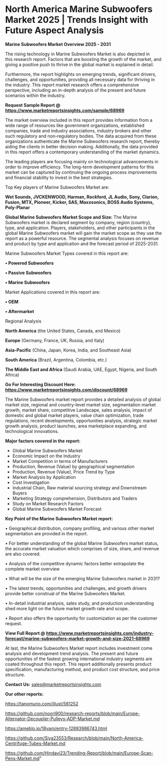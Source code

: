 # North America Marine Subwoofers Market 2025 | Trends Insight with Future Aspect Analysis

<Strong> Marine Subwoofers Market Overview 2025 - 2031</strong>

The rising technology in Marine Subwoofers Market is also depicted in this research report. Factors that are boosting the growth of the market, and giving a positive push to thrive in the global market is explained in detail.

Furthermore, the report highlights on emerging trends, significant drivers, challenges, and opportunities, providing all necessary data for thriving in the industry. This report market research offers a comprehensive perspective, including an in-depth analysis of the present and future scenarios within the industry.

<strong>Request Sample Report @ <a href=https://www.marketreportsinsights.com/sample/68969>https://www.marketreportsinsights.com/sample/68969</a></strong>

The market overview included in this report provides information from a wide range of resources like government organizations, established companies, trade and industry associations, industry brokers and other such regulatory and non-regulatory bodies. The data acquired from these organizations authenticate the Marine Subwoofers research report, thereby aiding the clients in better decision making. Additionally, the data provided in this report offers a contemporary understanding of the market dynamics.

The leading players are focusing mainly on technological advancements in order to improve efficiency. The long-term development patterns for this market can be captured by continuing the ongoing process improvements and financial stability to invest in the best strategies.

Top Key players of Marine Subwoofers Market are:

<strong>Wet Sounds, JVCKENWOOD, Harman, Rockford, JL Audio, Sony, Clarion, Fusion, MTX, Pioneer, Kicker, SAS, Maxxsonics, BOSS Audio Systems, Poly-Planar</strong>

<strong><b>Global Marine Subwoofers Market Scope and Size:</b></strong>
The Marine Subwoofers market is declared segment by company, region (country), type, and application. Players, stakeholders, and other participants in the global Marine Subwoofers market will gain the market scope as they use the report as a powerful resource. The segmental analysis focuses on revenue and product by type and application and the forecast period of 2025-2031.

Marine Subwoofers Market Types covered in this report are:

<strong>• Powered Subwoofers

• Passive Subwoofers

• Marine Subwoofers</strong>

Market Applications covered in this report are:

<strong>• OEM

• Aftermarket</strong> 

Regional Analysis

<strong>North America</strong> (the United States, Canada, and Mexico)

<strong>Europe</strong> (Germany, France, UK, Russia, and Italy)

<strong>Asia-Pacific</strong> (China, Japan, Korea, India, and Southeast Asia)

<strong>South America</strong> (Brazil, Argentina, Colombia, etc.)

<strong>The Middle East and Africa</strong> (Saudi Arabia, UAE, Egypt, Nigeria, and South Africa)

<strong>Go For Interesting Discount Here: <a href=https://www.marketreportsinsights.com/discount/68969>https://www.marketreportsinsights.com/discount/68969</a></strong>

The Marine Subwoofers market report provides a detailed analysis of global market size, regional and country-level market size, segmentation market growth, market share, competitive Landscape, sales analysis, impact of domestic and global market players, value chain optimization, trade regulations, recent developments, opportunities analysis, strategic market growth analysis, product launches, area marketplace expanding, and technological innovations.

<strong><b>Major factors covered in the report:</b></strong>
<ul>
  <li>Global Marine Subwoofers Market </li>
  <li>Economic Impact on the Industry</li>
  <li>Market Competition in terms of Manufacturers</li>
  <li>Production, Revenue (Value) by geographical segmentation</li>
  <li>Production, Revenue (Value), Price Trend by Type</li>
  <li>Market Analysis by Application</li>
  <li>Cost Investigation</li>
  <li>Industrial Chain, Raw material sourcing strategy and Downstream Buyers</li>
  <li>Marketing Strategy comprehension, Distributors and Traders</li>
  <li>Study on Market Research Factors</li>
  <li>Global Marine Subwoofers Market Forecast</li>
</ul>

<strong><b>Key Point of the Marine Subwoofers Market report:</b></strong>

• Geographical distribution, company profiling, and various other market segmentation are provided in the report.

• For better understanding of the global Marine Subwoofers market status, the accurate market valuation which comprises of size, share, and revenue are also covered.

• Analysis of the competitive dynamic factors better extrapolate the complete market overview

• What will be the size of the emerging Marine Subwoofers market in 2031?

• The latest trends, opportunities and challenges, and growth drivers provide better construal of the Marine Subwoofers Market.

• In-detail industrial analysis, sales study, and production understanding shed more light on the future market growth rate and scope.

• Report also offers the opportunity for customization as per the customer request.

<strong><b>View Full Report @ <a href=https://www.marketreportsinsights.com/industry-forecast/marine-subwoofers-market-growth-and-size-2021-68969>https://www.marketreportsinsights.com/industry-forecast/marine-subwoofers-market-growth-and-size-2021-68969</a></b></strong>


At last, the Marine Subwoofers Market report includes investment come analysis and development trend analysis. The present and future opportunities of the fastest growing international industry segments are coated throughout this report. This report additionally presents product specification, manufacturing method, and product cost structure, and price structure.

<strong>Contact Us:</strong>
sales@marketreportsinsights.com

<strong>Our other reports:</strong>

<a href=https://tanomuno.com/illust/561252>https://tanomuno.com/illust/561252</a>

<a href=https://github.com/noori900/research-reports/blob/main/Europe-Alternator-Decoupler-Pulleys-ADP-Market.md>https://github.com/noori900/research-reports/blob/main/Europe-Alternator-Decoupler-Pulleys-ADP-Market.md</a>

<a href=https://ameblo.jp/18yam/entry-12893986743.html>https://ameblo.jp/18yam/entry-12893986743.html</a>

<a href=https://github.com/Siya23553/Research/blob/main/North-America-Centrifuge-Tubes-Market.md>https://github.com/Siya23553/Research/blob/main/North-America-Centrifuge-Tubes-Market.md</a>

<a href=https://github.com/Hindavi23/Trending-Report/blob/main/Europe-Scan-Pens-Market.md>https://github.com/Hindavi23/Trending-Report/blob/main/Europe-Scan-Pens-Market.md</a>"

